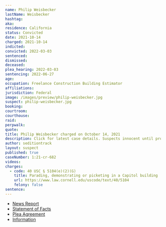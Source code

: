 ```yaml
---
name: Philip Weisbecker
lastName: Weisbecker
hashtag:
aka:
residence: California
status: Convicted
date: 2021-10-14
charged: 2021-10-14
indicted:
convicted: 2022-03-03
sentenced:
dismissed:
deceased:
plea_hearing: 2022-03-03
sentencing: 2022-06-27
age:
occupation: Freelance Construction Building Estimator
affiliations:
jurisdiction: Federal
image: /images/preview/philip-weisbecker.jpg
suspect: philip-weisbecker.jpg
booking:
courtroom:
courthouse:
raid:
perpwalk:
quote:
title: Philip Weisbecker charged on October 14, 2021
description: Click for latest case details. Suspects innocent until proven guilty.
author: seditiontrack
layout: suspect
published: true
caseNumber: 1:21-cr-682
videos:
charges:
  - code: 40 USC § 5104(e)(2)(G)
    title: Parading, demonstrating or picketing in a Capitol building
    url: https://www.law.cornell.edu/uscode/text/40/5104
    felony: false
sentence:
---
```


- [News Report](https://www.rawstory.com/insurrectionist-says-ashli-babbitt-fake/)
- [Statement of Facts](https://www.justice.gov/usao-dc/case-multi-defendant/file/1479891/download)
- [Plea Agreement](https://www.justice.gov/usao-dc/case-multi-defendant/file/1479886/download)
- [Information](https://extremism.gwu.edu/sites/g/files/zaxdzs2191/f/Philip%20Weisbecker%20Information.pdf)
